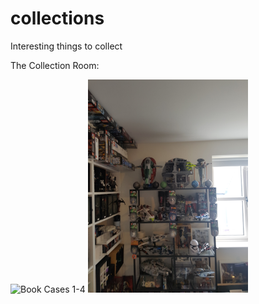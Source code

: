 # collections
Interesting things to collect

The Collection Room:

<img src="images/room/20180712_09734.jpg" width="256" alt="Book Cases 1-4"/>

<img src="images/room/20180712_094939.jpg" width="256" alt="Display Cabinet 1"/>


